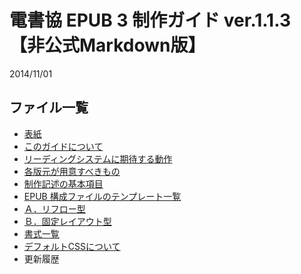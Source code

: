 # 電書協 EPUB 3 制作ガイド ver.1.1.3【非公式Markdown版】

2014/11/01

## ファイル一覧

* [表紙](./cover.md)
* [このガイドについて](./about.md)
* [リーディングシステムに期待する動作](./rs.md)
* [各版元が用意すべきもの](./publisher.md)
* [制作記述の基本項目](./basic.md)
* [EPUB 構成ファイルのテンプレート一覧](./template-list.md)
* [Ａ．リフロー型](./reflow-type.md)
* [Ｂ．固定レイアウト型](./fixed-type.md)
* [書式一覧](./format.md)
* [デフォルトCSSについて](./default-css.md)
* 更新履歴

